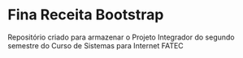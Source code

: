 # Fina Receita Bootstrap
 Repositório criado para armazenar o Projeto Integrador do segundo semestre do Curso de Sistemas para Internet FATEC
